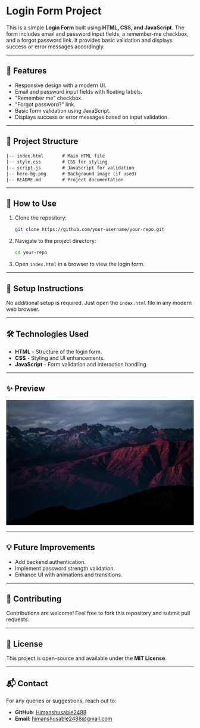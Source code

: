 # Login Form Project

This is a simple **Login Form** built using **HTML, CSS, and JavaScript**. The form includes email and password input fields, a remember-me checkbox, and a forgot password link. It provides basic validation and displays success or error messages accordingly.

---

## 🚀 Features

- Responsive design with a modern UI.
- Email and password input fields with floating labels.
- "Remember me" checkbox.
- "Forgot password?" link.
- Basic form validation using JavaScript.
- Displays success or error messages based on input validation.

---

## 📂 Project Structure

```
|-- index.html       # Main HTML file
|-- style.css        # CSS for styling
|-- script.js        # JavaScript for validation
|-- hero-bg.png      # Background image (if used)
|-- README.md        # Project documentation
```

---

## 📜 How to Use

1. Clone the repository:
   ```sh
   git clone https://github.com/your-username/your-repo.git
   ```

2. Navigate to the project directory:
   ```sh
   cd your-repo
   ```

3. Open `index.html` in a browser to view the login form.

---

## 🔧 Setup Instructions

No additional setup is required. Just open the `index.html` file in any modern web browser.

---

## 🛠️ Technologies Used

- **HTML** - Structure of the login form.
- **CSS** - Styling and UI enhancements.
- **JavaScript** - Form validation and interaction handling.

---

## ✨ Preview

![Login Form Preview](hero-bg.png)

---

## 💡 Future Improvements

- Add backend authentication.
- Implement password strength validation.
- Enhance UI with animations and transitions.

---

## 📌 Contributing

Contributions are welcome! Feel free to fork this repository and submit pull requests.

---

## 📜 License

This project is open-source and available under the **MIT License**.

---

## 📬 Contact

For any queries or suggestions, reach out to:
- **GitHub**: [Himanshusable2488](https://github.com/Himanshusable2488)
- **Email**: himanshusable2488@gmail.com

